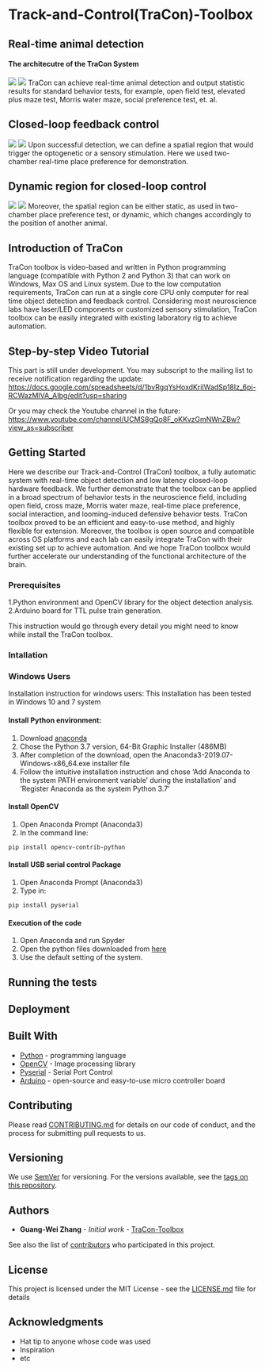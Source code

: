 # Track-and-Control(TraCon)-Toolbox
## Real-time animal detection
#### The architecutre of the TraCon System
![](Images/Architecture.jpg)
![](Gif_folder/demo_1.gif)
TraCon can achieve real-time animal detection and output statistic results for standard behavior tests, for example, open field test, elevated plus maze test, Morris water maze, social preference test, et. al.

## Closed-loop feedback control
![](Gif_folder/Demo_closedLoop.gif)
![](Images/DAT_RTPP.jpg)
Upon successful detection, we can define a spatial region that would trigger the optogenetic or a sensory stimulation. Here we used two-chamber real-time place preference for demonstration.

## Dynamic region for closed-loop control
![](Gif_folder/demo_social.gif)
![](Images/Dynamic_stimulation.jpg)
Moreover, the spatial region can be either static, as used in two-chamber place preference test, or dynamic, which changes accordingly to the position of another animal.    

## Introduction of TraCon

TraCon toolbox is video-based and written in Python programming language (compatible with Python 2 and Python 3) that can work on Windows, Max OS and Linux system. Due to the low computation requirements, TraCon can run at a single core CPU only computer for real time object detection and feedback control. Considering most neuroscience labs have laser/LED components or customized sensory stimulation, TraCon toolbox can be easily integrated with existing laboratory rig to achieve automation. 


## Step-by-step Video Tutorial
This part is still under development. You may subscript to the mailing list to receive notification regarding the update:
https://docs.google.com/spreadsheets/d/1bvRgqYsHoxdKriIWadSp18Iz_6pi-RCWazMIVA_AIbg/edit?usp=sharing

Or you may check the Youtube channel in the future:
https://www.youtube.com/channel/UCMS8gQo8F_oKKvzGmNWnZBw?view_as=subscriber


## Getting Started

Here we describe our Track-and-Control (TraCon) toolbox, a fully automatic system with real-time object detection and low latency closed-loop hardware feedback. We further demonstrate that the toolbox can be applied in a broad spectrum of behavior tests in the neuroscience field, including open field, cross maze, Morris water maze, real-time place preference, social interaction, and looming-induced defensive behavior tests. TraCon toolbox proved to be an efficient and easy-to-use method, and highly flexible for extension. Moreover, the toolbox is open source and compatible across OS platforms and each lab can easily integrate TraCon with their existing set up to achieve automation. And we hope TraCon toolbox would further accelerate our understanding of the functional architecture of the brain. 

### Prerequisites

1.Python environment and OpenCV library for the object detection analysis.
2.Arduino board for TTL pulse train generation.

This instruction would go through every detail you might need to know while install the TraCon toolbox.


### Intallation

### Windows Users
Installation instruction for windows users:
This installation has been tested in Windows 10 and 7 system

#### Install Python environment:
1.	Download [anaconda](www.anaconda.com/distribution/)
2.	Chose the Python 3.7 version, 64-Bit Graphic Installer (486MB)
3.	After completion of the download, open the Anaconda3-2019.07-Windows-x86_64.exe installer file
4.	Follow the intuitive installation instruction and chose ‘Add Anaconda to the system PATH environment variable’ during the installation’ and ‘Register Anaconda as the system Python 3.7’

#### Install OpenCV
1.	Open Anaconda Prompt (Anaconda3)
2.	In the command line:
```
pip install opencv-contrib-python
```
#### Install USB serial control Package
1.	Open Anaconda Prompt (Anaconda3)
2.	Type in:
```
pip install pyserial 
```
#### Execution of the code
1.	Open Anaconda and run Spyder
2.	Open the python files downloaded from [here](http://github.com/GuangWei-Zhang/TraCon-Toolbox/Python_scripts)
3.	Use the default setting of the system.


## Running the tests


## Deployment



## Built With

* [Python](https://www.python.org) - programming language
* [OpenCV](https://opencv.org) - Image processing library
* [Pyserial](https://pypi.org/project/pyserial/) - Serial Port Control
* [Arduino](https://www.arduino.cc) - open-source and easy-to-use micro controller board 

## Contributing

Please read [CONTRIBUTING.md](https://gist.github.com/PurpleBooth/b24679402957c63ec426) for details on our code of conduct, and the process for submitting pull requests to us.

## Versioning

We use [SemVer](http://semver.org/) for versioning. For the versions available, see the [tags on this repository](https://github.com/your/project/tags). 

## Authors

* **Guang-Wei Zhang** - *Initial work* - [TraCon-Toolbox](https://github.com/guangWei-Zhang/)

See also the list of [contributors](https://github.com/guangWei-Zhang/TraCon-Toolbox/contributors) who participated in this project.

## License

This project is licensed under the MIT License - see the [LICENSE.md](LICENSE.md) file for details

## Acknowledgments

* Hat tip to anyone whose code was used
* Inspiration
* etc
